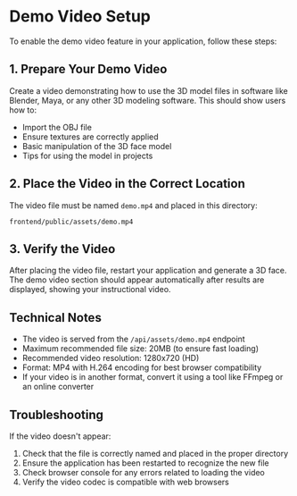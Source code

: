# Demo Video Setup

To enable the demo video feature in your application, follow these steps:

## 1. Prepare Your Demo Video

Create a video demonstrating how to use the 3D model files in software like Blender, Maya, or any other 3D modeling software. This should show users how to:
- Import the OBJ file
- Ensure textures are correctly applied
- Basic manipulation of the 3D face model
- Tips for using the model in projects

## 2. Place the Video in the Correct Location

The video file must be named `demo.mp4` and placed in this directory:
```
frontend/public/assets/demo.mp4
```

## 3. Verify the Video

After placing the video file, restart your application and generate a 3D face. 
The demo video section should appear automatically after results are displayed, showing your instructional video.

## Technical Notes

- The video is served from the `/api/assets/demo.mp4` endpoint
- Maximum recommended file size: 20MB (to ensure fast loading)
- Recommended video resolution: 1280x720 (HD)
- Format: MP4 with H.264 encoding for best browser compatibility
- If your video is in another format, convert it using a tool like FFmpeg or an online converter

## Troubleshooting

If the video doesn't appear:
1. Check that the file is correctly named and placed in the proper directory
2. Ensure the application has been restarted to recognize the new file
3. Check browser console for any errors related to loading the video
4. Verify the video codec is compatible with web browsers 